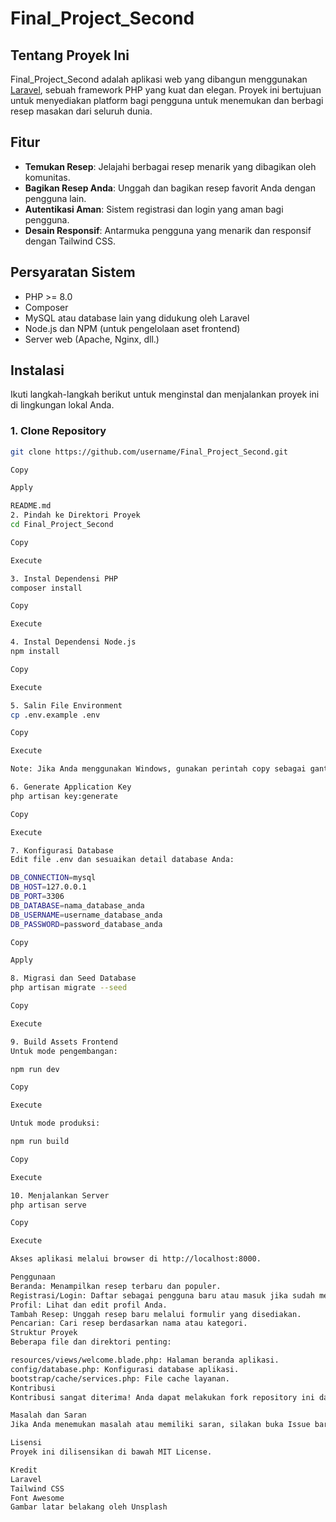 # Final_Project_Second

## Tentang Proyek Ini

Final_Project_Second adalah aplikasi web yang dibangun menggunakan [Laravel](https://laravel.com), sebuah framework PHP yang kuat dan elegan. Proyek ini bertujuan untuk menyediakan platform bagi pengguna untuk menemukan dan berbagi resep masakan dari seluruh dunia.

## Fitur

- **Temukan Resep**: Jelajahi berbagai resep menarik yang dibagikan oleh komunitas.
- **Bagikan Resep Anda**: Unggah dan bagikan resep favorit Anda dengan pengguna lain.
- **Autentikasi Aman**: Sistem registrasi dan login yang aman bagi pengguna.
- **Desain Responsif**: Antarmuka pengguna yang menarik dan responsif dengan Tailwind CSS.

## Persyaratan Sistem

- PHP >= 8.0
- Composer
- MySQL atau database lain yang didukung oleh Laravel
- Node.js dan NPM (untuk pengelolaan aset frontend)
- Server web (Apache, Nginx, dll.)

## Instalasi

Ikuti langkah-langkah berikut untuk menginstal dan menjalankan proyek ini di lingkungan lokal Anda.

### 1. Clone Repository

```bash
git clone https://github.com/username/Final_Project_Second.git

Copy

Apply

README.md
2. Pindah ke Direktori Proyek
cd Final_Project_Second

Copy

Execute

3. Instal Dependensi PHP
composer install

Copy

Execute

4. Instal Dependensi Node.js
npm install

Copy

Execute

5. Salin File Environment
cp .env.example .env

Copy

Execute

Note: Jika Anda menggunakan Windows, gunakan perintah copy sebagai gantinya.

6. Generate Application Key
php artisan key:generate

Copy

Execute

7. Konfigurasi Database
Edit file .env dan sesuaikan detail database Anda:

DB_CONNECTION=mysql
DB_HOST=127.0.0.1
DB_PORT=3306
DB_DATABASE=nama_database_anda
DB_USERNAME=username_database_anda
DB_PASSWORD=password_database_anda

Copy

Apply

8. Migrasi dan Seed Database
php artisan migrate --seed

Copy

Execute

9. Build Assets Frontend
Untuk mode pengembangan:

npm run dev

Copy

Execute

Untuk mode produksi:

npm run build

Copy

Execute

10. Menjalankan Server
php artisan serve

Copy

Execute

Akses aplikasi melalui browser di http://localhost:8000.

Penggunaan
Beranda: Menampilkan resep terbaru dan populer.
Registrasi/Login: Daftar sebagai pengguna baru atau masuk jika sudah memiliki akun.
Profil: Lihat dan edit profil Anda.
Tambah Resep: Unggah resep baru melalui formulir yang disediakan.
Pencarian: Cari resep berdasarkan nama atau kategori.
Struktur Proyek
Beberapa file dan direktori penting:

resources/views/welcome.blade.php: Halaman beranda aplikasi.
config/database.php: Konfigurasi database aplikasi.
bootstrap/cache/services.php: File cache layanan.
Kontribusi
Kontribusi sangat diterima! Anda dapat melakukan fork repository ini dan membuat pull request untuk perbaikan atau penambahan fitur.

Masalah dan Saran
Jika Anda menemukan masalah atau memiliki saran, silakan buka Issue baru di repository ini.

Lisensi
Proyek ini dilisensikan di bawah MIT License.

Kredit
Laravel
Tailwind CSS
Font Awesome
Gambar latar belakang oleh Unsplash
